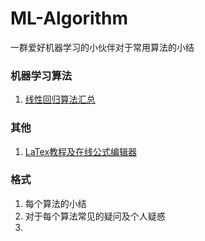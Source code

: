 # ML-Algorithm
一群爱好机器学习的小伙伴对于常用算法的小结

### 机器学习算法
1. [线性回归算法汇总](https://github.com/zuolinye/ML-Algorithm/blob/master/%E7%BA%BF%E6%80%A7%E5%9B%9E%E5%BD%92%EF%BC%88Linear%20Regression%EF%BC%89/%E7%BA%BF%E6%80%A7%E5%9B%9E%E5%BD%92%E7%AE%97%E6%B3%95%E6%B1%87%E6%80%BB.md)




### 其他
1. [LaTex教程及在线公式编辑器](https://github.com/zuolinye/ML-Algorithm/blob/master/LaTex%E6%95%99%E7%A8%8B%E5%8F%8A%E5%9C%A8%E7%BA%BF%E5%85%AC%E5%BC%8F%E7%BC%96%E8%BE%91%E5%99%A8.md)




### 格式
1. 每个算法的小结
2. 对于每个算法常见的疑问及个人疑惑
3. 
